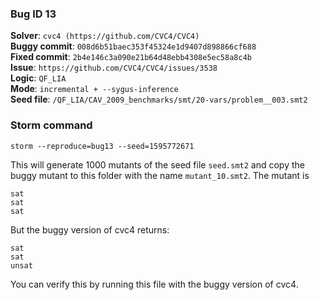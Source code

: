 ### Bug ID 13

**Solver**: `cvc4 (https://github.com/CVC4/CVC4)`
<br>
**Buggy commit**: `008d6b51baec353f45324e1d9407d898866cf688`
<br>
**Fixed commit**: `2b4e146c3a090e21b64d48ebb4308e5ec58a8c4b`
<br>
**Issue**: `https://github.com/CVC4/CVC4/issues/3538`
<br>
**Logic**: `QF_LIA`
<br>
**Mode**: `incremental + --sygus-inference`
<br>
**Seed file**: `/QF_LIA/CAV_2009_benchmarks/smt/20-vars/problem__003.smt2`


### Storm command

```
storm --reproduce=bug13 --seed=1595772671
```



This will generate 1000 mutants of the seed file `seed.smt2` and copy the buggy mutant to this folder with the 
name `mutant_10.smt2`. 
The mutant is 
```
sat
sat
sat
``` 

But the buggy version of cvc4 returns: 
```
sat
sat
unsat
``` 
You can verify this by running this file with the buggy version of cvc4. 


